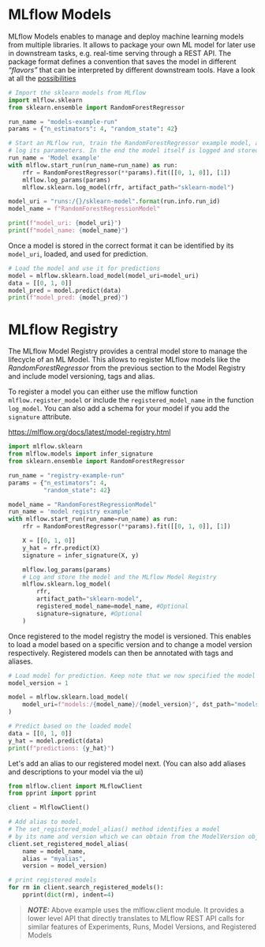 # MLflow Models

MLflow Models enables to manage and deploy machine learning models from multiple libraries. It allows to package your own ML model for later use in downstream tasks, e.g. real-time serving through a REST API. The package format defines a convention that saves the model in different *“flavors”* that can be interpreted by different downstream tools. Have a look at all the [possibilities](https://mlflow.org/docs/latest/python_api/index.html)


```python
# Import the sklearn models from MLflow
import mlflow.sklearn
from sklearn.ensemble import RandomForestRegressor

run_name = "models-example-run"
params = {"n_estimators": 4, "random_state": 42}

# Start an MLflow run, train the RandomForestRegressor example model, and
# log its parameeters. In the end the model itself is logged and stored in MLflow
run_name = 'Model example'
with mlflow.start_run(run_name=run_name) as run:
    rfr = RandomForestRegressor(**params).fit([[0, 1, 0]], [1])
    mlflow.log_params(params)
    mlflow.sklearn.log_model(rfr, artifact_path="sklearn-model")

model_uri = "runs:/{}/sklearn-model".format(run.info.run_id)
model_name = f"RandomForestRegressionModel"

print(f"model_uri: {model_uri}")
print(f"model_name: {model_name}")
```

Once a model is stored in the correct format it can be identified by its `model_uri`, loaded, and used for prediction.

```python
# Load the model and use it for predictions
model = mlflow.sklearn.load_model(model_uri=model_uri)
data = [[0, 1, 0]]
model_pred = model.predict(data)
print(f"model_pred: {model_pred}")
```


# MLflow Registry

The MLflow Model Registry provides a central model store to manage the lifecycle of an ML Model. This allows to register MLflow models like the *RandomForestRegressor* from the previous section to the Model Registry and include model versioning, tags and alias.

To register a model you can either use the mlflow function `mlflow.register_model` or include the `registered_model_name` in the function `log_model`. You can also add a schema for your model if you add the `signature` attribute.  

https://mlflow.org/docs/latest/model-registry.html 

```python
import mlflow.sklearn
from mlflow.models import infer_signature
from sklearn.ensemble import RandomForestRegressor

run_name = "registry-example-run"
params = {"n_estimators": 4,
          "random_state": 42}

model_name = "RandomForestRegressionModel"
run_name = 'model registry example'
with mlflow.start_run(run_name=run_name) as run:
    rfr = RandomForestRegressor(**params).fit([[0, 1, 0]], [1])

    X = [[0, 1, 0]]
    y_hat = rfr.predict(X)
    signature = infer_signature(X, y)

    mlflow.log_params(params)
    # Log and store the model and the MLflow Model Registry
    mlflow.sklearn.log_model(
        rfr,
        artifact_path="sklearn-model",
        registered_model_name=model_name, #Optional
        signature=signature, #Optional
    )
```

Once registered to the model registry the model is versioned. This enables to load a model based on a specific version and to change a model version respectively. Registered models can then be annotated with tags and aliases.

```python
# Load model for prediction. Keep note that we now specified the model version.
model_version = 1

model = mlflow.sklearn.load_model(
    model_uri=f"models:/{model_name}/{model_version}", dst_path="models/"
)

# Predict based on the loaded model
data = [[0, 1, 0]]
y_hat = model.predict(data)
print(f"predictions: {y_hat}")
```

Let's add an alias to our registered model next. (You can also add aliases and descriptions to your model via the ui)

```python
from mlflow.client import MLflowClient 
from pprint import pprint

client = MlflowClient()

# Add alias to model.
# The set_registered_model_alias() method identifies a model
# by its name and version which we can obtain from the ModelVersion object "mv".
client.set_registered_model_alias(
    name = model_name,
    alias = "myalias",
    version = model_version)

# print registered models
for rm in client.search_registered_models():
    pprint(dict(rm), indent=4)
```

> **_NOTE:_**  Above example uses the mlflow.client module. It provides a lower level API that directly translates to MLflow REST API calls for similar features of Experiments, Runs, Model Versions, and Registered Models


